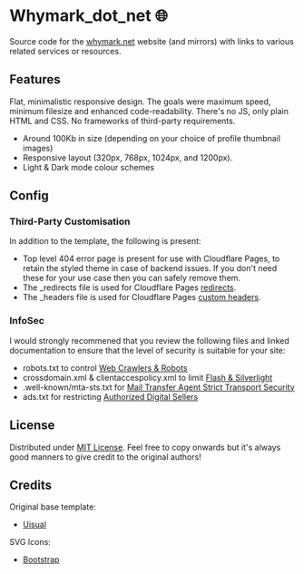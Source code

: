 # Whymark_dot_net :globe_with_meridians:
Source code for the [whymark.net](https://whymark.net/) website (and mirrors) with links to various related services or resources.


## Features
Flat, minimalistic responsive design. The goals were maximum speed, minimum filesize and enhanced code-readability. There's no JS, only plain HTML and CSS. No frameworks of third-party requirements.

- Around 100Kb in size (depending on your choice of profile thumbnail images)
- Responsive layout (320px, 768px, 1024px, and 1200px).
- Light & Dark mode colour schemes


## Config
### Third-Party Customisation
In addition to the template, the following is present:
- Top level 404 error page is present for use with Cloudflare Pages, to retain the styled theme in case of backend issues. If you don't need these for your use case then you can safely remove them.
- The _redirects file is used for Cloudflare Pages [redirects](https://developers.cloudflare.com/pages/platform/redirects/).
- The _headers file is used for Cloudflare Pages [custom headers](https://developers.cloudflare.com/pages/platform/headers/).


### InfoSec
I would strongly recommened that you review the following files and linked documentation to ensure that the level of security is suitable for your site:
- robots.txt to control [Web Crawlers & Robots](https://en.wikipedia.org/wiki/Robots_exclusion_standard)
- crossdomain.xml & clientaccespolicy.xml to limit [Flash & Silverlight](https://en.wikipedia.org/wiki/Cross-site_request_forgery)
- .well-known/mta-sts.txt for [Mail Transfer Agent Strict Transport Security](https://www.ncsc.gov.uk/collection/email-security-and-anti-spoofing/using-mta-sts-to-protect-the-privacy-of-your-emails)
- ads.txt for restricting [Authorized Digital Sellers](https://iabtechlab.com/ads-txt/)


## License
Distributed under [MIT License](https://opensource.org/licenses/MIT). Feel free to copy onwards but it's always good manners to give credit to the original authors!


## Credits
Original base template:  
- [Uisual](https://github.com/uisual/freebies)

SVG Icons:
- [Bootstrap](https://icons.getbootstrap.com)

